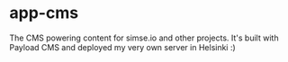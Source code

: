 # app-cms

The CMS powering content for simse.io and other projects. It's built with Payload CMS and deployed my very own server in Helsinki :) 